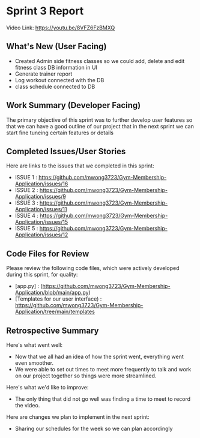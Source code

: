 # Sprint 3 Report 
Video Link: https://youtu.be/8VFZ6FzBMXQ
## What's New (User Facing)
 * Created Admin side fitness classes so we could add, delete and edit fitness class DB information in UI
 * Generate trainer report
 * Log workout connected with the DB
 * class schedule connected to DB

## Work Summary (Developer Facing)
The primary objective of this sprint was to further develop user features so that we can have a good outline of our project that in the next sprint we can start fine tuneing certain features or details


## Completed Issues/User Stories
Here are links to the issues that we completed in this sprint:

 * ISSUE 1 : https://github.com/mwong3723/Gym-Membership-Application/issues/16
 * ISSUE 2 : https://github.com/mwong3723/Gym-Membership-Application/issues/9
 * ISSUE 3 : https://github.com/mwong3723/Gym-Membership-Application/issues/11
 * ISSUE 4 : https://github.com/mwong3723/Gym-Membership-Application/issues/15
 * ISSUE 5 : https://github.com/mwong3723/Gym-Membership-Application/issues/12


## Code Files for Review
Please review the following code files, which were actively developed during this sprint, for quality:
 * [app.py] : (https://github.com/mwong3723/Gym-Membership-Application/blob/main/app.py)
 * [Templates for our user interface) : https://github.com/mwong3723/Gym-Membership-Application/tree/main/templates
 
## Retrospective Summary
Here's what went well:
  * Now that we all had an idea of how the sprint went, everything went even smoother.
  * We were able to set out times to meet more frequently to talk and work on our project together so things were more streamlined.
 
Here's what we'd like to improve:
   * The only thing that did not go well was finding a time to meet to record the video.
  
Here are changes we plan to implement in the next sprint:
   * Sharing our schedules for the week so we can plan accordingly
